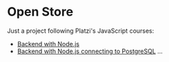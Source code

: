# Open Store

Just a project following Platzi's JavaScript courses:
- [Backend with Node.js](https://platzi.com/cursos/backend-nodejs/)
- [Backend with Node.js connecting to PostgreSQL](https://platzi.com/cursos/backend-nodejs-postgres/)
...

